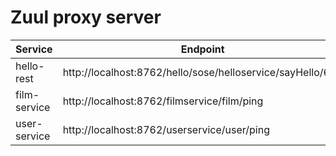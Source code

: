 # Zuul proxy server

| Service      | Endpoint                                                   |
|--------------|------------------------------------------------------------|
| hello-rest   | http://localhost:8762/hello/sose/helloservice/sayHello/666 |
| film-service | http://localhost:8762/filmservice/film/ping                |
| user-service | http://localhost:8762/userservice/user/ping                |